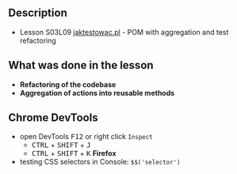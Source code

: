 ## Description
- Lesson S03L09 [jaktestowac.pl](https://jaktestowac.pl/lesson/pw1s03l09/) - POM with aggregation and test refactoring
 
## What was done in the lesson
- **Refactoring of the codebase**
- **Aggregation of actions into reusable methods** 


## Chrome DevTools

- open DevTools <kbd>F12</kbd> or right click `Inspect`  
    - <kbd>CTRL</kbd> + <kbd>SHIFT</kbd> + <kbd>J</kbd>  
    - <kbd>CTRL</kbd> + <kbd>SHIFT</kbd> + <kbd>K</kbd> **Firefox**
- testing CSS selectors in Console: `$$('selector')`  
